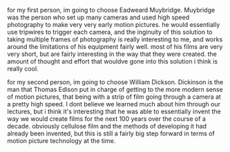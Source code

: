 for my first person, im going to choose Eadweard Muybridge. Muybridge was the person who set up many cameras and used high speed photography to make very very early motion pictures. he would essentially use tripwires to trigger each camera, and the inginuity of this solution to taking multiple frames of photography is really interesting to me, and works around the limitations of his equipment fairly well. most of his films are very very short, but are fairly interesting in the way that they were created. the amount of thought and effort that wouldve gone into this solution i think is really cool.

for my second person, im going to choose William Dickson. Dickinson is the man that Thomas Edison put in charge of getting to the more modern sense of motion pictures, that being with a strip of film going through a camera at a pretty high speed. I dont believe we learned much about him through our lectures, but i think it's interesting that he was able to essentially invent the way we would create films for the next 100 years over the course of a decade. obviously cellulose film and the methods of developing it had already been invented, but this is still a fairly big step forward in terms of motion picture technology at the time.
